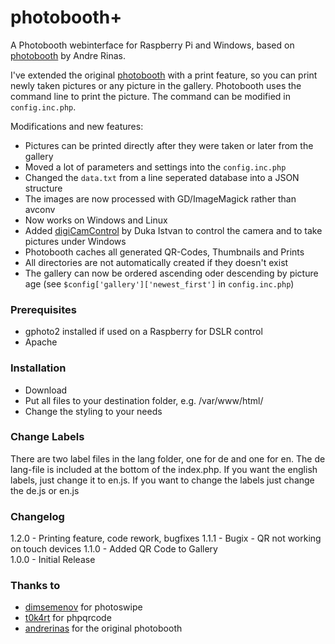 # photobooth+
A Photobooth webinterface for Raspberry Pi and Windows, based on [photobooth](https://github.com/andreknieriem/photobooth) by Andre Rinas.

I've extended the original [photobooth](https://github.com/andreknieriem/photobooth) with a print feature, so you can print newly taken pictures or any picture in the gallery. Photobooth uses the command line to print the picture. The command can be modified in ```config.inc.php```.

Modifications and new features:
- Pictures can be printed directly after they were taken or later from the gallery
- Moved a lot of parameters and settings into the ```config.inc.php```
- Changed the ```data.txt``` from a line seperated database into a JSON structure
- The images are now processed with GD/ImageMagick rather than avconv
- Now works on Windows and Linux
- Added [digiCamControl](http://digicamcontrol.com/) by Duka Istvan to control the camera and to take pictures under Windows
- Photobooth caches all generated QR-Codes, Thumbnails and Prints
- All directories are not automatically created if they doesn't exist
- The gallery can now be ordered ascending oder descending by picture age (see ```$config['gallery']['newest_first']``` in ```config.inc.php```)

### Prerequisites
- gphoto2 installed if used on a Raspberry for DSLR control
- Apache

### Installation
- Download
- Put all files to your destination folder, e.g. /var/www/html/
- Change the styling to your needs

### Change Labels
There are two label files in the lang folder, one for de and one for en. The de lang-file is included at the bottom of the index.php.
If you want the english labels, just change it to en.js.
If you want to change the labels just change the de.js or en.js

### Changelog
1.2.0 - Printing feature, code rework, bugfixes
1.1.1 - Bugix - QR not working on touch devices
1.1.0 - Added QR Code to Gallery   
1.0.0 - Initial Release  

### Thanks to
- [dimsemenov](https://github.com/dimsemenov/photoswipe) for photoswipe
- [t0k4rt](https://github.com/t0k4rt/phpqrcode) for phpqrcode
- [andrerinas](https://github.com/andreknieriem/) for the original photobooth
